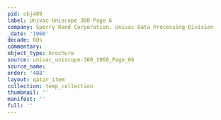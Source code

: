 ```yaml
---
pid: obj489
label: Univac Uniscope 300 Page 6
company: Sperry Rand Corporation. Univac Data Processing Division
_date: '1960'
decade: 60s
commentary: 
object_type: brochure
source: univac_uniscope-300_1960_Page_06
source_name: 
order: '488'
layout: qatar_item
collection: temp_collection
thumbnail: ''
manifest: ''
full: ''
---
```

